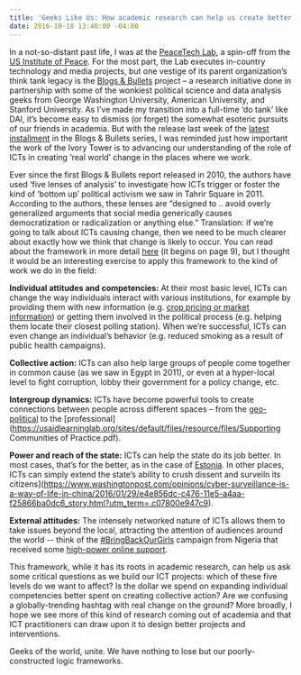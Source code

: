 ```yaml
---
title: 'Geeks Like Us: How academic research can help us create better ICT programs'
date: 2016-10-18 13:40:00 -04:00
---
```


In a not-so-distant past life, I was at the [PeaceTech Lab](http://www.peacetechlab.org/technology/ptx/), a spin-off from the [US Institute of Peace](https://www.usip.org/). For the most part, the Lab executes in-country technology and media projects, but one vestige of its parent organization’s think tank legacy is the [Blogs & Bullets](http://www.peacetechlab.org/data/blogs-and-bullets) project – a research initiative done in partnership with some of the wonkiest political science and data analysis geeks from George Washington University, American University, and Stanford University. As I’ve made my transition into a full-time ‘do tank’ like DAI, it’s become easy to dismiss (or forget) the somewhat esoteric pursuits of our friends in academia. But with the release last week of the [latest installment](http://www.peacetechlab.org/blogs-bullets-iv) in the Blogs & Bullets series, I was reminded just how important the work of the Ivory Tower is to advancing our understanding of the role of ICTs in creating ‘real world’ change in the places where we work. 

<!--more-->

Ever since the first Blogs & Bullets report released in 2010, the authors have used ‘five lenses of analysis’ to investigate  how ICTs trigger or foster the kind of ‘bottom up’ political activism we saw in Tahrir Square in 2011. According to the authors, these lenses are “designed to .. avoid overly generalized arguments that social media generically causes democratization or radicalization or anything else.” Translation: if we’re going to talk about ICTs causing change, then we need to be much clearer about exactly how we think that change is likely to occur. You can read about the framework in more detail [here](http://www.usip.org/sites/default/files/pw65.pdf) (it begins on page 9), but I thought it would be an interesting exercise to apply this framework to the kind of work we do in the field: 

**Individual attitudes and competencies:** At their most basic level, ICTs can change the way individuals interact with various institutions, for example by providing them with new information (e.g. [crop pricing or market information](http://dai.com/stories/farm-price-index-expands-cover-northern-western-afghanistan)) or getting them involved in the political process (e.g. helping them locate their closest polling station). When we’re successful, ICTs can even change an individual’s behavior (e.g. reduced smoking as a result of public health campaigns). 

**Collective action:** ICTs can also help large groups of people come together in common cause (as we saw in Egypt in 2011), or even at a hyper-local level to fight corruption, lobby their government for a policy change, etc. 

**Intergroup dynamics:** ICTs have become powerful tools to create connections between people across different spaces – from the [geo-political](https://www.facebook.com/peace) to the [professional](https://usaidlearninglab.org/sites/default/files/resource/files/Supporting Communities of Practice.pdf). 

**Power and reach of the state:** ICTs can help the state do its job better. In most cases, that’s for the better, as in the case of [Estonia](http://www.theatlantic.com/international/archive/2014/01/lessons-from-the-worlds-most-tech-savvy-government/283341/). In other places, ICTs can simply extend the state’s  ability to crush dissent and surveiln its citizens](https://www.washingtonpost.com/opinions/cyber-surveillance-is-a-way-of-life-in-china/2016/01/29/e4e856dc-c476-11e5-a4aa-f25866ba0dc6_story.html?utm_term=.c07800e947c9). 

**External attitudes:** The intensely networked nature of ICTs allows them to take issues beyond the local, attracting the attention of audiences around the world -- think of the [#BringBackOurGirls](http://bringbackourgirls.us/) campaign from Nigeria that received some [high-power online support](https://twitter.com/flotus/status/464148654354628608?lang=en). 

This framework, while it has its roots in academic research, can help us ask some critical questions as we build our ICT projects: which of these five levels do we want to affect? Is the dollar we spend on expanding individual competencies better spent on creating collective action? Are we confusing a globally-trending hashtag with real change on the ground? More broadly, I hope we see more of this kind of research coming out of academia and that ICT practitioners can draw upon it to design better projects and interventions. 

Geeks of the world, unite. We have nothing to lose but our poorly-constructed logic frameworks. 

